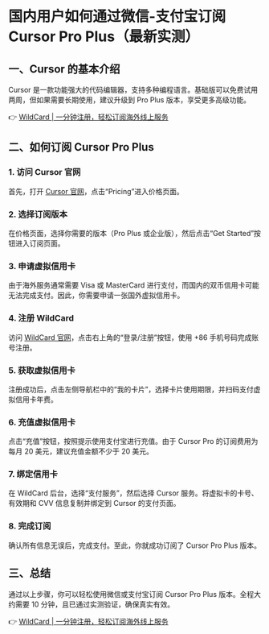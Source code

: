 # 国内用户如何通过微信-支付宝订阅Cursor Pro Plus（最新实测）

## 一、Cursor 的基本介绍

Cursor 是一款功能强大的代码编辑器，支持多种编程语言。基础版可以免费试用两周，但如果需要长期使用，建议升级到 Pro Plus 版本，享受更多高级功能。

👉 [WildCard | 一分钟注册，轻松订阅海外线上服务](https://bbtdd.com/WildCard)

## 二、如何订阅 Cursor Pro Plus

### 1. 访问 Cursor 官网
首先，打开 [Cursor 官网](https://www.cursor.so/)，点击“Pricing”进入价格页面。

### 2. 选择订阅版本
在价格页面，选择你需要的版本（Pro Plus 或企业版），然后点击“Get Started”按钮进入订阅页面。

### 3. 申请虚拟信用卡
由于海外服务通常需要 Visa 或 MasterCard 进行支付，而国内的双币信用卡可能无法完成支付。因此，你需要申请一张国外虚拟信用卡。

### 4. 注册 WildCard
访问 [WildCard 官网](https://bbtdd.com/WildCard)，点击右上角的“登录/注册”按钮，使用 +86 手机号码完成账号注册。

### 5. 获取虚拟信用卡
注册成功后，点击左侧导航栏中的“我的卡片”，选择卡片使用期限，并扫码支付虚拟信用卡年费。

### 6. 充值虚拟信用卡
点击“充值”按钮，按照提示使用支付宝进行充值。由于 Cursor Pro 的订阅费用为每月 20 美元，建议充值金额不少于 20 美元。

### 7. 绑定信用卡
在 WildCard 后台，选择“支付服务”，然后选择 Cursor 服务。将虚拟卡的卡号、有效期和 CVV 信息复制并绑定到 Cursor 的支付页面。

### 8. 完成订阅
确认所有信息无误后，完成支付。至此，你就成功订阅了 Cursor Pro Plus 版本。

## 三、总结

通过以上步骤，你可以轻松使用微信或支付宝订阅 Cursor Pro Plus 版本。全程大约需要 10 分钟，且已通过实测验证，确保真实有效。

👉 [WildCard | 一分钟注册，轻松订阅海外线上服务](https://bbtdd.com/WildCard)